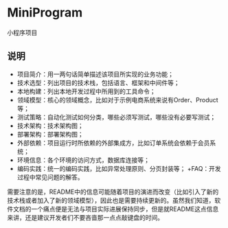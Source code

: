 # MiniProgram
小程序项目

## 说明
+ 项目简介：用一两句话简单描述该项目所实现的业务功能；
+ 技术选型：列出项目的技术栈，包括语言、框架和中间件等；
+ 本地构建：列出本地开发过程中所用到的工具命令；
+ 领域模型：核心的领域概念，比如对于示例电商系统来说有Order、Product等；
+ 测试策略：自动化测试如何分类，哪些必须写测试，哪些没有必要写测试；
+ 技术架构：技术架构图；
+ 部署架构：部署架构图；
+ 外部依赖：项目运行时所依赖的外部集成方，比如订单系统会依赖于会员系统；
+ 环境信息：各个环境的访问方式，数据库连接等；
+ 编码实践：统一的编码实践，比如异常处理原则、分页封装等；
+FAQ：开发过程中常见问题的解答。

需要注意的是，README中的信息可能随着项目的演进而改变（比如引入了新的技术栈或者加入了新的领域模型），因此也是需要持续更新的。虽然我们知道，软件文档的一个痛点便是无法与项目实际进展保持同步，但是就README这点信息来讲，还是建议开发者们不要吝啬那一点点敲键盘的时间。
